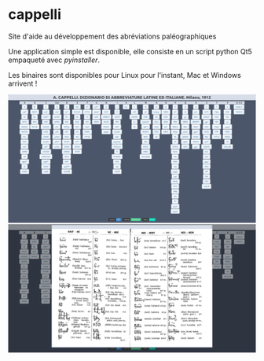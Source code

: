 # cappelli
Site d'aide au développement des abréviations paléographiques

Une application simple est disponible, elle consiste en un script python Qt5 empaqueté avec _pyinstaller_.

Les binaires sont disponibles pour Linux pour l'instant, Mac et Windows arrivent !

![capture d'écran](capture.png)
![capture d'écran](capture_2.png)
